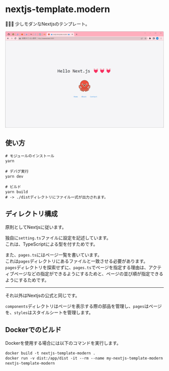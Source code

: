 # nextjs-template.modern

🍔🍔🍔 少しモダンなNextjsのテンプレート。  

![成果物](./.development/img/fruit.gif)  

## 使い方

```shell
# モジュールのインストール
yarn

# デバグ実行
yarn dev

# ビルド
yarn build
# -> ./distディレクトリにファイル一式が出力されます。
```

## ディレクトリ構成

原則としてNextjsに従います。  

独自に`setting.ts`ファイルに設定を記述しています。  
これは、TypeScriptによる型を付すためです。  

また、`pages.ts`にはページ一覧を書いています。  
これは`pages`ディレクトリにあるファイルと一致させる必要があります。  
`pages`ディレクトリを探索せずに、`pages.ts`でページを指定する理由は、アクティブページなどの指定ができるようにするためと、ページの並び順が指定できるようにするためです。  

---

それ以外はNextjsの公式と同じです。  

`components`ディレクトリはページを表示する際の部品を管理し、`pages`はページを、`styles`はスタイルシートを管理します。  

## Dockerでのビルド

Dockerを使用する場合には以下のコマンドを実行します。  

```shell
docker build -t nextjs-template-modern .
docker run -v dist:/app/dist -it --rm --name my-nextjs-template-modern nextjs-template-modern
```
